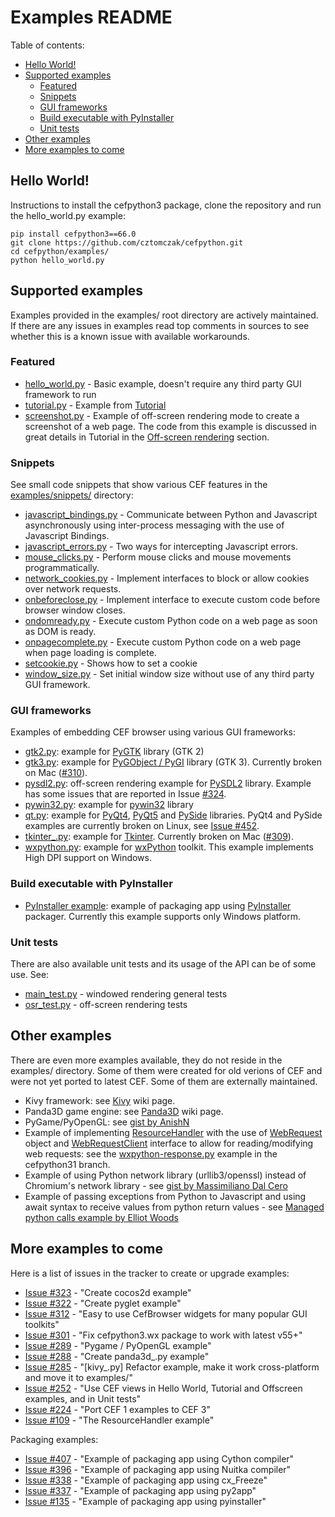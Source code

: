 # Examples README

Table of contents:
* [Hello World!](#hello-world)
* [Supported examples](#supported-examples)
  * [Featured](#featured)
  * [Snippets](#snippets)
  * [GUI frameworks](#gui-frameworks)
  * [Build executable with PyInstaller](#build-executable-with-pyinstaller)
  * [Unit tests](#unit-tests)
* [Other examples](#other-examples)
* [More examples to come](#more-examples-to-come)

## Hello World!

Instructions to install the cefpython3 package, clone the repository
and run the hello_world.py example:

```
pip install cefpython3==66.0
git clone https://github.com/cztomczak/cefpython.git
cd cefpython/examples/
python hello_world.py
```


## Supported examples

Examples provided in the examples/ root directory are actively
maintained. If there are any issues in examples read top comments
in sources to see whether this is a known issue with available
workarounds.


### Featured

- [hello_world.py](hello_world.py) - Basic example, doesn't require any
  third party GUI framework to run
- [tutorial.py](tutorial.py) - Example from [Tutorial](../docs/Tutorial.md)
- [screenshot.py](screenshot.py) - Example of off-screen rendering mode
  to create a screenshot of a web page. The code from this example is
  discussed in great details in Tutorial in the [Off-screen rendering](../docs/Tutorial.md#off-screen-rendering)
  section.


### Snippets

See small code snippets that show various CEF features in the
[examples/snippets/](snippets/) directory:

- [javascript_bindings.py](snippets/javascript_bindings.py) - Communicate
    between Python and Javascript asynchronously using
    inter-process messaging with the use of Javascript Bindings.
- [javascript_errors.py](snippets/javascript_errors.py) - Two ways for
    intercepting Javascript errors.
- [mouse_clicks.py](snippets/mouse_clicks.py) - Perform mouse clicks
    and mouse movements programmatically.
- [network_cookies.py](snippets/network_cookies.py) - Implement
    interfaces to block or allow cookies over network requests.
- [onbeforeclose.py](snippets/onbeforeclose.py) - Implement interface
    to execute custom code before browser window closes.
- [ondomready.py](snippets/ondomready.py) - Execute custom Python code
    on a web page as soon as DOM is ready.
- [onpagecomplete.py](snippets/onpagecomplete.py) - Execute custom
    Python code on a web page when page loading is complete.
- [setcookie.py](snippets/setcookie.py) - Shows how to set a cookie
- [window_size.py](snippets/window_size.py) - Set initial window size
    without use of any third party GUI framework.


### GUI frameworks

Examples of embedding CEF browser using various GUI frameworks:

- [gtk2.py](gtk2.py): example for [PyGTK](http://www.pygtk.org/)
  library (GTK 2)
- [gtk3.py](gtk3.py): example for [PyGObject / PyGI](https://wiki.gnome.org/Projects/PyGObject)
  library (GTK 3). Currently broken on Mac ([#310](../../../issues/310)).
- [pysdl2.py](pysdl2.py): off-screen rendering example for
  [PySDL2](https://github.com/marcusva/py-sdl2) library. Example has some
  issues that are reported in Issue [#324](../../../issues/324).
- [pywin32.py](pywin32.py): example for [pywin32](https://github.com/mhammond/pywin32)
  library
- [qt.py](qt.py): example for [PyQt4](https://wiki.python.org/moin/PyQt4),
  [PyQt5](https://pypi.python.org/pypi/PyQt5)
  and [PySide](https://wiki.qt.io/PySide) libraries.
  PyQt4 and PySide examples are currently broken on Linux, see
  [Issue #452](../../../issues/452).
- [tkinter_.py](tkinter_.py): example for [Tkinter](https://wiki.python.org/moin/TkInter).
  Currently broken on Mac ([#309](../../../issues/309)).
- [wxpython.py](wxpython.py): example for [wxPython](https://wxpython.org/)
  toolkit. This example implements High DPI support on Windows.


### Build executable with PyInstaller

- [PyInstaller example](pyinstaller/README-pyinstaller.md):
  example of packaging app using [PyInstaller](http://www.pyinstaller.org/)
  packager. Currently this example supports only Windows platform.


### Unit tests

There are also available unit tests and its usage of the API can
be of some use. See:
- [main_test.py](../unittests/main_test.py) - windowed rendering general tests
- [osr_test.py](../unittests/osr_test.py) - off-screen rendering tests


## Other examples

There are even more examples available, they do not reside in the examples/
directory. Some of them were created for old verions of CEF and were not
yet ported to latest CEF. Some of them are externally maintained.

- Kivy framework:
  see [Kivy](https://github.com/cztomczak/cefpython/wiki/Kivy) wiki page.
- Panda3D game engine:
  see [Panda3D](https://github.com/cztomczak/cefpython/wiki/Panda3D) wiki page.
- PyGame/PyOpenGL:
  see [gist by AnishN](https://gist.github.com/AnishN/aa3bb27fc9d69319955ed9a8973cd40f)
- Example of implementing [ResourceHandler](../api/ResourceHandler.md)
  with the use of [WebRequest](../api/WebRequest.md) object and
  [WebRequestClient](../api/WebRequestClient.md) interface to allow
  for reading/modifying web requests: see the [wxpython-response.py](https://github.com/cztomczak/cefpython/blob/cefpython31/cefpython/cef3/linux/binaries_64bit/wxpython-response.py)
  example in the cefpython31 branch.
- Example of using Python network library (urllib3/openssl) instead of Chromium's
  network library - see [gist by Massimiliano Dal Cero](https://gist.github.com/yattamax/0252a3c5dc54a2f81650d5c0eafabf99)
- Example of passing exceptions from Python to Javascript and using await syntax to receive values from python return values - see [Managed python calls example by Elliot Woods](https://github.com/elliotwoods/cefpython-tests/tree/0180b22eac10a1bde08820ca192fdc30eb93f00d/6.%20Managed%20python%20calls)

## More examples to come

Here is a list of issues in the tracker to create or upgrade examples:

- [Issue #323](../../../issues/323) - "Create cocos2d example"
- [Issue #322](../../../issues/322) - "Create pyglet example"
- [Issue #312](../../../issues/312) - "Easy to use CefBrowser widgets
                                       for many popular GUI toolkits"
- [Issue #301](../../../issues/301) - "Fix cefpython3.wx package to work
                                       with latest v55+"
- [Issue #289](../../../issues/289) - "Pygame / PyOpenGL example"
- [Issue #288](../../../issues/288) - "Create panda3d_.py example"
- [Issue #285](../../../issues/285) - "[kivy_.py] Refactor example, make
                                       it work cross-platform and move it
                                       to examples/"
- [Issue #252](../../../issues/252) - "Use CEF views in Hello World, Tutorial
                                       and Offscreen examples, and in Unit
                                       tests"
- [Issue #224](../../../issues/224) - "Port CEF 1 examples to CEF 3"
- [Issue #109](../../../issues/109) - "The ResourceHandler example"

Packaging examples:

- [Issue #407](../../../issues/407) - "Example of packaging app using
                                       Cython compiler"
- [Issue #396](../../../issues/396) - "Example of packaging app using
                                       Nuitka compiler"
- [Issue #338](../../../issues/338) - "Example of packaging app using
                                       cx_Freeze"
- [Issue #337](../../../issues/337) - "Example of packaging app using
                                       py2app"
- [Issue #135](../../../issues/135) - "Example of packaging app using
                                       pyinstaller"
